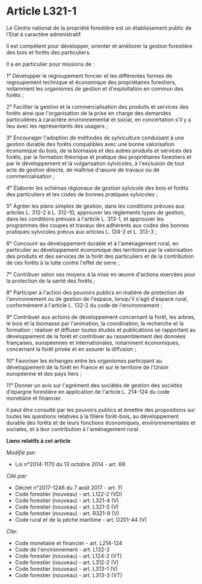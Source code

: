# Article L321-1

Le Centre national de la propriété forestière est un établissement public de l'Etat à caractère administratif. 

Il est compétent pour développer, orienter et améliorer la gestion forestière des bois et forêts des particuliers. 

Il a en particulier pour missions de : 

1° Développer le regroupement foncier et les différentes formes de regroupement technique et économique des propriétaires
forestiers, notamment les organismes de gestion et d'exploitation en commun des forêts ; 

2° Faciliter la gestion et la commercialisation des produits et services des forêts ainsi que l'organisation de la prise en
charge des demandes particulières à caractère environnemental et social, en concertation s'il y a lieu avec les représentants
des usagers ; 

3° Encourager l'adoption de méthodes de sylviculture conduisant à une gestion durable des forêts compatibles avec une bonne
valorisation économique du bois, de la biomasse et des autres produits et services des forêts, par la formation théorique et
pratique des propriétaires forestiers et par le développement et la vulgarisation sylvicoles, à l'exclusion de tout acte de
gestion directe, de maîtrise d'œuvre de travaux ou de commercialisation ; 

4° Elaborer les schémas régionaux de gestion sylvicole des bois et forêts des particuliers et les codes de bonnes pratiques
sylvicoles ; 

5° Agréer les plans simples de gestion, dans les conditions prévues aux articles L. 312-2 à L. 312-10, approuver les
règlements types de gestion, dans les conditions prévues à l'article L. 313-1, et approuver les programmes des coupes et
travaux des adhérents aux codes des bonnes pratiques sylvicoles prévus aux articles L. 124-2 et L. 313-3 ; 

6° Concourir au développement durable et à l'aménagement rural, en particulier au développement économique des territoires
par la valorisation des produits et des services de la forêt des particuliers et de la contribution de ces forêts à la lutte
contre l'effet de serre ; 

7° Contribuer selon ses moyens à la mise en œuvre d'actions exercées pour la protection de la santé des forêts ; 

8° Participer à l'action des pouvoirs publics en matière de protection de l'environnement ou de gestion de l'espace,
lorsqu'il s'agit d'espace rural, conformément à l'article L. 132-2 du code de l'environnement ; 

9° Contribuer aux actions de développement concernant la forêt, les arbres, le bois et la biomasse par l'animation, la
coordination, la recherche et la formation ; réaliser et diffuser toutes études et publications se rapportant au
développement de la forêt et contribuer au rassemblement des données françaises, européennes et internationales, notamment
économiques, concernant la forêt privée et en assurer la diffusion ; 

10° Favoriser les échanges entre les organismes participant au développement de la forêt en France et sur le territoire de
l'Union européenne et des pays tiers ; 

11° Donner un avis sur l'agrément des sociétés de gestion des sociétés d'épargne forestière en application de l'article L.
214-124 du code monétaire et financier. 

Il peut être consulté par les pouvoirs publics et émettre des propositions sur toutes les questions relatives à la filière
forêt-bois, au développement durable des forêts et de leurs fonctions économiques, environnementales et sociales, et à leur
contribution à l'aménagement rural.

**Liens relatifs à cet article**

_Modifié par_:

  - Loi n°2014-1170 du 13 octobre 2014 - art. 69

_Cité par_:

  - Décret n°2017-1246 du 7 août 2017 - art. 11
  - Code forestier (nouveau) - art. L122-2 (VD)
  - Code forestier (nouveau) - art. L321-4 (V)
  - Code forestier (nouveau) - art. L321-5 (V)
  - Code forestier (nouveau) - art. R321-9 (V)
  - Code rural et de la pêche maritime - art. D201-44 (V)

_Cite_:

  - Code monétaire et financier - art. L214-124
  - Code de l'environnement - art. L132-2
  - Code forestier (nouveau) - art. L124-2 (VT)
  - Code forestier (nouveau) - art. L312-2 (V)
  - Code forestier (nouveau) - art. L313-1 (V)
  - Code forestier (nouveau) - art. L313-3 (VT)
